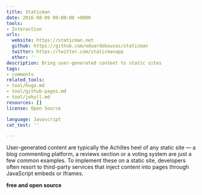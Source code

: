 ```yaml
---
title: Staticman
date: 2016-08-09 00:00:00 +0000
tools:
- Interaction
urls:
  website: https://staticman.net
  github: https://github.com/eduardoboucas/staticman
  twitter: https://twitter.com/staticmanapp
  other: ''
description: Bring user-generated content to static sites
tags:
- comments
related_tools:
- tool/hugo.md
- tool/github-pages.md
- tool/jekyll.md
resources: []
license: Open Source

language: Javascript
cat_test: ''

---
```

User-generated content are typically the Achilles heel of any static site — a blog commenting platform, a reviews section or a voting system are just a few common examples. To implement these on a static site, developers often resort to third-party services that inject content into pages through JavaScript embeds or iframes.

**free and open source**
